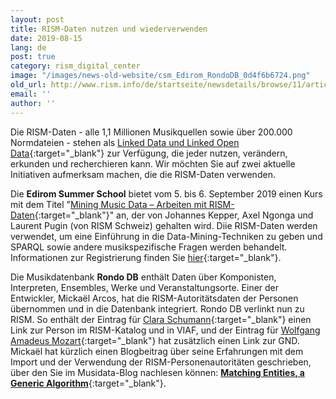 ```yaml
---
layout: post
title: RISM-Daten nutzen und wiederverwenden
date: 2019-08-15
lang: de
post: true
category: rism_digital_center
image: "/images/news-old-website/csm_Edirom_RondoDB_0d4f6b6724.png"
old_url: http://www.rism.info/de/startseite/newsdetails/browse/11/article/64/using-and-reusing-rism-data.html
email: ''
author: ''
---
```


Die RISM-Daten - alle 1,1 Millionen Musikquellen sowie über 200.000 Normdateien - stehen als [Linked Data und Linked Open Data](https://opac.rism.info/index.php?id=10&L=0){:target="_blank"} zur Verfügung, die jeder nutzen, verändern, erkunden und recherchieren kann. Wir möchten Sie auf zwei aktuelle Initiativen aufmerksam machen, die die RISM-Daten verwenden.

Die **Edirom Summer School** bietet vom 5. bis 6. September 2019 einen Kurs mit dem Titel "[Mining Music Data – Arbeiten mit RISM-Daten](https://ess.uni-paderborn.de/2019/programm.html#mining){:target="_blank"}" an, der von Johannes Kepper, Axel Ngonga und Laurent Pugin (von RISM Schweiz) gehalten wird. Diie RISM-Daten werden verwendet, um eine Einführung in die Data-Mining-Techniken zu geben und SPARQL sowie andere musikspezifische Fragen werden behandelt. Informationen zur Registrierung finden Sie [hier](https://ess.uni-paderborn.de/2019/registrierung.html){:target="_blank"}.

Die Musikdatenbank **Rondo DB** enthält Daten über Komponisten, Interpreten, Ensembles, Werke und Veranstaltungsorte. Einer der Entwickler, Mickaël Arcos, hat die RISM-Autoritätsdaten der Personen übernommen und in die Datenbank integriert. Rondo DB verlinkt nun zu RISM. So enthält der Eintrag für [Clara Schumann](https://www.rondodb.com/people/150){:target="_blank"} einen Link zur Person im RISM-Katalog und in VIAF, und der Eintrag für [Wolfgang Amadeus Mozart](https://www.rondodb.com/people/525){:target="_blank"} hat zusätzlich einen Link zur GND. Mickaël hat kürzlich einen Blogbeitrag über seine Erfahrungen mit dem Import und der Verwendung der RISM-Personenautoritäten geschrieben, über den Sie im Musidata-Blog nachlesen können: [**Matching Entities, a Generic Algorithm**](https://musidata.wordpress.com/2019/07/23/matching-entities-a-generic-algorithm/){:target="_blank"}.